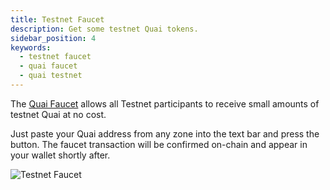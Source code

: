 ```yaml
---
title: Testnet Faucet
description: Get some testnet Quai tokens.
sidebar_position: 4
keywords:
  - testnet faucet
  - quai faucet
  - quai testnet
---
```


The [Quai Faucet](https://fauce.quai.network) allows all Testnet participants to receive small amounts of testnet Quai at no cost.

Just paste your Quai address from any zone into the text bar and press the button. The faucet transaction will be confirmed on-chain and appear in your wallet shortly after.

![Testnet Faucet](/img/Faucet.webp)
